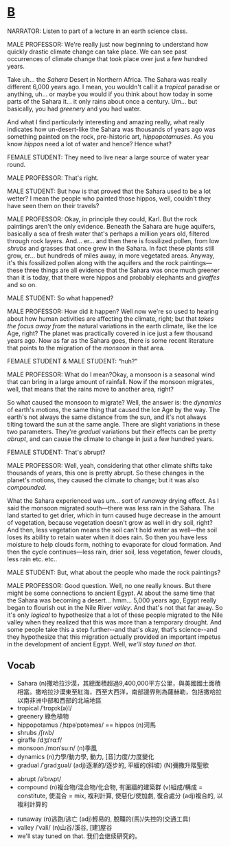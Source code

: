 # [B](https://img.kmf.com/toefl/listening/audio/0cd5fb04fd82855a46e5f389601671a1.mp3)

NARRATOR: Listen to part of a lecture in an earth science class.

MALE PROFESSOR: We're really just now beginning to understand how quickly drastic climate change can take place. We can see past occurrences of climate change that took place over just a few hundred years.

Take uh... the *Sahara* Desert in Northern Africa. The Sahara was really different 6,000 years ago. I mean, you wouldn't call it a *tropical* paradise or anything, uh... or maybe you would if you think about how today in some parts of the Sahara it... it only rains about once a century. Um... but basically, you had *greenery* and you had water.

And what I find particularly interesting and amazing really, what really indicates how un-desert-like the Sahara was thousands of years ago was something painted on the rock, pre-historic art, *hippopotamuses*. As you know *hippos* need a lot of water and hence? Hence what?

FEMALE STUDENT: They need to live near a large source of water year round.

MALE PROFESSOR: That's right.

MALE STUDENT: But how is that proved that the Sahara used to be a lot wetter? I mean the people who painted those hippos, well, couldn't they have seen them on their travels?

MALE PROFESSOR: Okay, in principle they could, Karl. But the rock paintings aren't the only evidence. Beneath the Sahara are huge aquifers, basically a sea of fresh water that's perhaps a million years old, filtered through rock layers. And... er... and then there is fossilized pollen, from low *shrubs* and grasses that once grew in the Sahara. In fact these plants still grow, er... but hundreds of miles away, in more vegetated areas. Anyway, it's this fossilized pollen along with the aquifers and the rock paintings—these three things are all evidence that the Sahara was once much greener than it is today, that there were hippos and probably elephants and *giraffes* and so on.

MALE STUDENT: So what happened?

MALE PROFESSOR: How did it happen? Well now we're so used to hearing about how human activities are affecting the climate, right; but that *takes the focus away from* the natural variations in the earth climate, like the Ice Age, right? The planet was practically covered in ice just a few thousand years ago. Now as far as the Sahara goes, there is some recent literature that points to the migration of the *monsoon* in that area.

FEMALE STUDENT & MALE STUDENT: “huh?”

MALE PROFESSOR: What do I mean?Okay, a monsoon is a seasonal wind that can bring in a large amount of rainfall. Now if the monsoon migrates, well, that means that the rains move to another area, right?

So what caused the monsoon to migrate? Well, the answer is: the *dynamics* of earth's motions, the same thing that caused the Ice Age by the way. The earth's not always the same distance from the sun, and it's not always tilting toward the sun at the same angle. There are slight variations in these two parameters. They're *gradual* variations but their effects can be pretty *abrupt*, and can cause the climate to change in just a few hundred years.

FEMALE STUDENT: That's abrupt?

MALE PROFESSOR: Well, yeah, considering that other climate shifts take thousands of years, this one is pretty abrupt. So these changes in the planet's motions, they caused the climate to change; but it was also *compounded*.

What the Sahara experienced was um... sort of *runaway* drying effect. As I said the monsoon migrated south—there was less rain in the Sahara. The land started to get drier, which in turn caused huge decrease in the amount of vegetation, because vegetation doesn't grow as well in dry soil, right? And then, less vegetation means the soil can't hold water as well—the soil loses its ability to retain water when it does rain. So then you have less moisture to help clouds form, nothing to evaporate for cloud formation. And then the cycle continues—less rain, drier soil, less vegetation, fewer clouds, less rain etc. etc..

MALE STUDENT: But, what about the people who made the rock paintings?

MALE PROFESSOR: Good question. Well, no one really knows. But there might be some connections to ancient Egypt. At about the same time that the Sahara was becoming a desert... hmm... 5,000 years ago, Egypt really began to flourish out in the Nile River *valley*. And that's not that far away. So it's only *logical* to hypothesize that a lot of these people migrated to the Nile valley when they realized that this was more than a temporary drought. And some people take this a step further--and that's okay, that's science--and they hypothesize that this migration actually provided an important impetus in the development of ancient Egypt. Well, *we'll stay tuned on that.*

## Vocab
- Sahara (n)撒哈拉沙漠，其總面積超過9,400,000平方公里，與美國國土面積相當。撒哈拉沙漠東至紅海，西至大西洋，南部邊界則為薩赫勒，包括撒哈拉以南非洲中部和西部的北端地區
- tropical /ˈtrɒpɪk(ə)l/ 
- greenery 綠色植物
- hippopotamus /ˌhɪpəˈpɒtəməs/ == hippos (n)河馬
- shrubs /ʃrʌb/ 
- giraffe /dʒɪˈrɑːf/
- monsoon /mɒnˈsuːn/ (n)季風
- dynamics (n)力學/動力學, 動力, [音]力度/力度變化
- gradual /ˈɡradʒʊəl/ (adj)逐漸的/逐步的, 平緩的(斜坡) (N)彌撒升階聖歌
+ abrupt /əˈbrʌpt/ 
+ compound (n)複合物/混合物/化合物, 有圍牆的建築群 (v)組成/構成 = constitute, 使混合 = mix, 複利計算, 使惡化/使加劇, 復合處分 (adj)複合的, 以複利計算的
- runaway (n)逃跑/逃亡 (adj)輕易的, 脫韁的(馬)/失控的(交通工具)
- valley /ˈvali/ (n)山谷/溪谷, [建]屋谷
- we'll stay tuned on that. 我们会继续研究的。